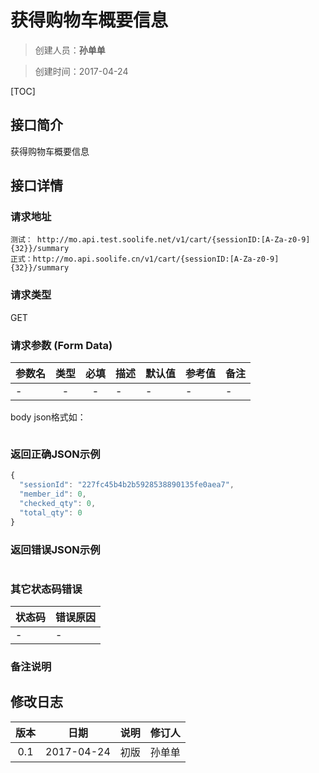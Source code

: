 # 获得购物车概要信息
>创建人员：**孙单单**

>创建时间：2017-04-24

[TOC]


## 接口简介
获得购物车概要信息

## 接口详情

### 请求地址
    测试： http://mo.api.test.soolife.net/v1/cart/{sessionID:[A-Za-z0-9]{32}}/summary
    正式：http://mo.api.soolife.cn/v1/cart/{sessionID:[A-Za-z0-9]{32}}/summary

### 请求类型
GET

### 请求参数 (Form Data)
| 参数名 | 类型 | 必填 | 描述 | 默认值 | 参考值 |备注|
| --- | :---: | :---: | --- | --- | --- | --- |
|-|-|-|-|-|-|-|
body json格式如：
```javascript
```

### 返回正确JSON示例
```javascript
{
  "sessionId": "227fc45b4b2b5928538890135fe0aea7",
  "member_id": 0,
  "checked_qty": 0,
  "total_qty": 0
}
```
### 返回错误JSON示例
```javascript
```

### 其它状态码错误
| 状态码 | 错误原因     |
| :------------- | :------------- |
|-|-|

### 备注说明


## 修改日志
| 版本   | 日期         | 说明   | 修订人  |
| :----: | :----------: | :---- | :---- |
| 0.1  | 2017-04-24 | 初版   | 孙单单  |

